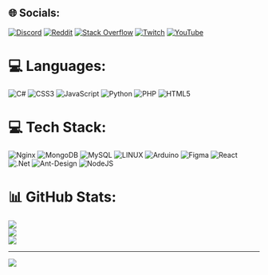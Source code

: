 
## 🌐 Socials:
[![Discord](https://img.shields.io/badge/Discord-%237289DA.svg?logo=discord&logoColor=white)](https://discord.gg/wM3UD99X43) [![Reddit](https://img.shields.io/badge/Reddit-%23FF4500.svg?logo=Reddit&logoColor=white)](https://reddit.com/user/AlucardDev) [![Stack Overflow](https://img.shields.io/badge/-Stackoverflow-FE7A16?logo=stack-overflow&logoColor=white)](https://stackoverflow.com/users/22043194) [![Twitch](https://img.shields.io/badge/Twitch-%239146FF.svg?logo=Twitch&logoColor=white)](https://twitch.tv/AlucardDever) [![YouTube](https://img.shields.io/badge/YouTube-%23FF0000.svg?logo=YouTube&logoColor=white)](https://youtube.com/@AlucardDEVer) 

# 💻 Languages:
![C#](https://img.shields.io/badge/c%23-%23239120.svg?style=for-the-badge&logo=c-sharp&logoColor=white) ![CSS3](https://img.shields.io/badge/css3-%231572B6.svg?style=for-the-badge&logo=css3&logoColor=white) ![JavaScript](https://img.shields.io/badge/javascript-%23323330.svg?style=for-the-badge&logo=javascript&logoColor=%23F7DF1E) ![Python](https://img.shields.io/badge/python-3670A0?style=for-the-badge&logo=python&logoColor=ffdd54) ![PHP](https://img.shields.io/badge/php-%23777BB4.svg?style=for-the-badge&logo=php&logoColor=white) ![HTML5](https://img.shields.io/badge/html5-%23E34F26.svg?style=for-the-badge&logo=html5&logoColor=white) 

# 💻 Tech Stack:
![Nginx](https://img.shields.io/badge/nginx-%23009639.svg?style=for-the-badge&logo=nginx&logoColor=white) ![MongoDB](https://img.shields.io/badge/MongoDB-%234ea94b.svg?style=for-the-badge&logo=mongodb&logoColor=white) ![MySQL](https://img.shields.io/badge/mysql-%2300f.svg?style=for-the-badge&logo=mysql&logoColor=white) ![LINUX](https://img.shields.io/badge/Linux-FCC624?style=for-the-badge&logo=linux&logoColor=black) ![Arduino](https://img.shields.io/badge/-Arduino-00979D?style=for-the-badge&logo=Arduino&logoColor=white) 	![Figma](https://img.shields.io/badge/figma-%23F24E1E.svg?style=for-the-badge&logo=figma&logoColor=white) ![React](https://img.shields.io/badge/react-%2320232a.svg?style=for-the-badge&logo=react&logoColor=%2361DAFB) ![.Net](https://img.shields.io/badge/.NET-5C2D91?style=for-the-badge&logo=.net&logoColor=white) ![Ant-Design](https://img.shields.io/badge/-AntDesign-%230170FE?style=for-the-badge&logo=ant-design&logoColor=white) ![NodeJS](https://img.shields.io/badge/node.js-6DA55F?style=for-the-badge&logo=node.js&logoColor=white)
# 📊 GitHub Stats:
![](https://github-readme-stats.vercel.app/api?username=AlucardDEVer&theme=dark&hide_border=true&include_all_commits=true&count_private=true)<br/>
![](https://github-readme-streak-stats.herokuapp.com/?user=AlucardDEVer&theme=dark&hide_border=true)<br/>
![](https://github-readme-stats.vercel.app/api/top-langs/?username=AlucardDEVer&theme=dark&hide_border=true&include_all_commits=true&count_private=true&layout=compact)

---
[![](https://visitcount.itsvg.in/api?id=AlucardDEVer&icon=0&color=0)](https://visitcount.itsvg.in)

<!-- Proudly created with GPRM ( https://gprm.itsvg.in ) -->
